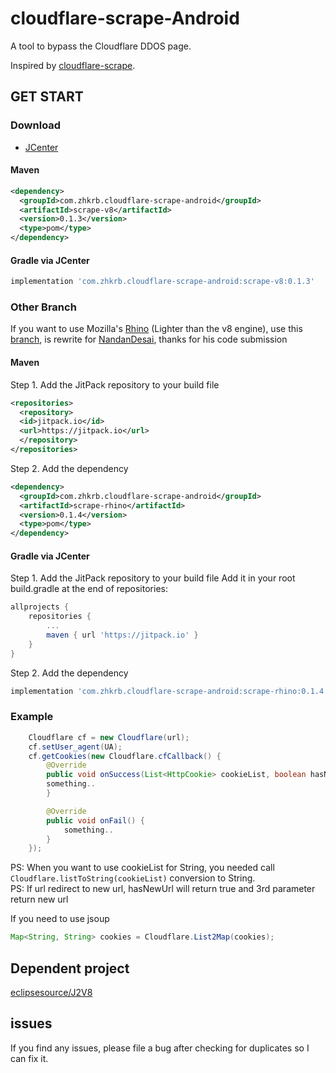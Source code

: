 # cloudflare-scrape-Android  
A tool to bypass the Cloudflare DDOS page.  


Inspired by [cloudflare-scrape](https://github.com/Anorov/cloudflare-scrape).  
## GET START  
### Download

- [JCenter][1]

[1]: https://bintray.com/zhkrb/cloudflare-scrape-android/scrape-v8/

#### Maven

```xml
<dependency>
  <groupId>com.zhkrb.cloudflare-scrape-android</groupId>
  <artifactId>scrape-v8</artifactId>
  <version>0.1.3</version>
  <type>pom</type>
</dependency>
```

#### Gradle via JCenter

``` groovy
implementation 'com.zhkrb.cloudflare-scrape-android:scrape-v8:0.1.3'
```
### Other Branch  
If you want to use Mozilla's [Rhino](https://github.com/mozilla/rhino) (Lighter than the v8 engine), use this [branch](https://github.com/zhkrb/cloudflare-scrape-Android/tree/Rhino-Dependent), is rewrite for [NandanDesai](https://github.com/NandanDesai), thanks for his code submission

#### Maven
Step 1. Add the JitPack repository to your build file
```xml
<repositories>
  <repository>
  <id>jitpack.io</id>
  <url>https://jitpack.io</url>
  </repository>
</repositories>
```
Step 2. Add the dependency
```xml
<dependency>
  <groupId>com.zhkrb.cloudflare-scrape-android</groupId>
  <artifactId>scrape-rhino</artifactId>
  <version>0.1.4</version>
  <type>pom</type>
</dependency>
```
#### Gradle via JCenter
Step 1. Add the JitPack repository to your build file
Add it in your root build.gradle at the end of repositories:
```groovy
allprojects {
	repositories {
		...
		maven { url 'https://jitpack.io' }
	}
}
```
Step 2. Add the dependency
``` groovy
implementation 'com.zhkrb.cloudflare-scrape-android:scrape-rhino:0.1.4'
```
### Example  
```java
    Cloudflare cf = new Cloudflare(url);
    cf.setUser_agent(UA);
    cf.getCookies(new Cloudflare.cfCallback() {
        @Override
        public void onSuccess(List<HttpCookie> cookieList, boolean hasNewUrl ,String newUrl) {
	    something..
        }

        @Override
        public void onFail() {
            something..
        }
    });
```  
PS: When you want to use cookieList for String, you needed call `Cloudflare.listToString(cookieList)` conversion to String.  
PS: If url redirect to new url, hasNewUrl will return true and 3rd parameter return new url
   
If you need to use jsoup  
```java
Map<String, String> cookies = Cloudflare.List2Map(cookies);
```  
## Dependent project  
[eclipsesource/J2V8](https://github.com/eclipsesource/J2V8)  
## issues
If you find any issues, please file a bug after checking for duplicates so I can fix it.
